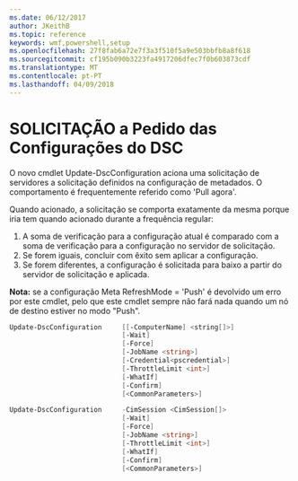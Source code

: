 ```yaml
---
ms.date: 06/12/2017
author: JKeithB
ms.topic: reference
keywords: wmf,powershell,setup
ms.openlocfilehash: 27f8fab6a72e7f3a3f510f5a9e503bbfb8a8f618
ms.sourcegitcommit: cf195b090b3223fa4917206dfec7f0b603873cdf
ms.translationtype: MT
ms.contentlocale: pt-PT
ms.lasthandoff: 04/09/2018
---
```

# <a name="on-demand-pull-of-dsc-configurations"></a>SOLICITAÇÃO a Pedido das Configurações do DSC

O novo cmdlet Update-DscConfiguration aciona uma solicitação de servidores a solicitação definidos na configuração de metadados. O comportamento é frequentemente referido como 'Pull agora'.


Quando acionado, a solicitação se comporta exatamente da mesma porque iria tem quando acionado durante a frequência regular:

1. A soma de verificação para a configuração atual é comparado com a soma de verificação para a configuração no servidor de solicitação.
2. Se forem iguais, concluir com êxito sem aplicar a configuração.
3. Se forem diferentes, a configuração é solicitada para baixo a partir do servidor de solicitação e aplicada.

**Nota:** se a configuração Meta RefreshMode = 'Push' é devolvido um erro por este cmdlet, pelo que este cmdlet sempre não fará nada quando um nó de destino estiver no modo "Push".

```powershell
Update-DscConfiguration     [[-ComputerName] <string[]>]
                            [-Wait]
                            [-Force]
                            [-JobName <string>]
                            [-Credential<pscredential>]
                            [-ThrottleLimit <int>]
                            [-WhatIf]
                            [-Confirm]
                            [<CommonParameters>]

Update-DscConfiguration     -CimSession <CimSession[]>
                            [-Wait]
                            [-Force]
                            [-JobName <string>]
                            [-ThrottleLimit <int>]
                            [-WhatIf]
                            [-Confirm]
                            [<CommonParameters>]
```